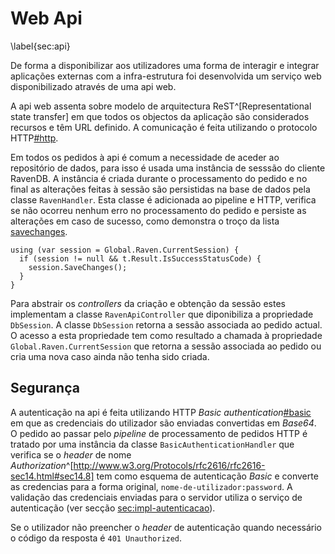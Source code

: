 Web Api 
=

\label{sec:api}

De forma a disponibilizar aos utilizadores uma forma de interagir e integrar aplicações externas com a infra-estrutura foi desenvolvida um serviço web disponibilizado através de uma api web. 

A api web assenta sobre modelo de arquitectura ReST^[Representational state transfer] em que todos os objectos da aplicação são considerados recursos e têm URL definido. 
A comunicação é feita utilizando o protocolo HTTP[#http]().

Em todos os pedidos à api é comum a necessidade de aceder ao repositório de dados, para isso é usada uma instância de sesssão do cliente RavenDB.
A instância é criada durante o processamento do pedido e no final as alterações feitas à sessão são persistidas na base de dados pela classe `RavenHandler`. Esta classe é adicionada ao pipeline e HTTP, verifica se não ocorreu nenhum erro no processamento do pedido e persiste as alterações em caso de sucesso, como demonstra o troço da lista [savechanges](). 

````[Persistência das alterações à sessão RavenDB.](savechanges)
using (var session = Global.Raven.CurrentSession) {  
  if (session != null && t.Result.IsSuccessStatusCode) {  
    session.SaveChanges();  
  }  
}  
````

Para abstrair os *controllers* da criação e obtenção da sessão estes implementam a classe `RavenApiController` que diponibiliza a propriedade `DbSession`. A classe `DbSession` retorna a sessão associada ao pedido actual.
O acesso a esta propriedade tem como resultado a chamada à propriedade `Global.Raven.CurrentSession` que retorna a sessão associada ao pedido ou cria uma nova caso ainda não tenha sido criada.

Segurança
-

A autenticação na api é feita utilizando HTTP *Basic authentication*[#basic]() em que as credenciais do utilizador são enviadas convertidas em *Base64*. 
O pedido ao passar pelo *pipeline* de processamento de pedidos HTTP é tratado por uma instância da classe `BasicAuthenticationHandler` que verifica se o *header* de nome *Authorization*^[http://www.w3.org/Protocols/rfc2616/rfc2616-sec14.html#sec14.8] tem como esquema de autenticação *Basic* e converte as credencias para a forma original, `nome-de-utilizador:password`. A validação das credenciais enviadas para o servidor utiliza o serviço de autenticação (ver secção [sec:impl-autenticacao]()).

Se o utilizador não preencher o *header* de autenticação quando necessário o código da resposta é `401 Unauthorized`.